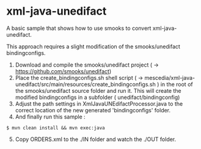 # xml-java-unedifact

A basic sample that shows how to use smooks to convert xml-java-unedifact.

This approach requires a slight modification of the smooks/unedifact bindingconfigs.

  1. Download and compile the smooks/unedifact project ( -> https://github.com/smooks/unedifact)
  2. Place the create_bindingconfigs.sh shell script ( -> mescedia/xml-java-unedifact/src/main/resources/create_bindingconfigs.sh ) 
	in the root of the smooks/unedifact source folder and run it. 
	This will create the  modified bindingconfigs in a subfolder ( unedifact/bindingconfig)
  3. Adjust the path settings in XmlJavaUNEdifactProcessor.java to the correct location of the new generated 'bindingconfigs' folder.
  4. And finally run this sample :

	$ mvn clean install && mvn exec:java

  5. Copy ORDERS.xml to the ./IN folder and watch the ./OUT folder.




